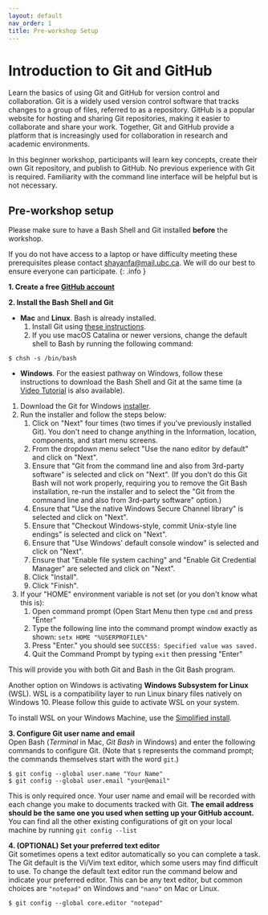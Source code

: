 ```yaml
---
layout: default
nav_order: 1
title: Pre-workshop Setup
---
```


# Introduction to Git and GitHub

Learn the basics of using Git and GitHub for version control and collaboration.  Git is a widely used version control software that tracks changes to a group of files, referred to as a repository.  GitHub is a popular website for hosting and sharing Git repositories, making it easier to collaborate and share your work.  Together, Git and GitHub provide a platform that is increasingly used for collaboration in research and academic environments.  

In this beginner workshop, participants will learn key concepts, create their own Git repository, and publish to GitHub.  No previous experience with Git is required.  Familiarity with the command line interface will be helpful but is not necessary.

## Pre-workshop setup

Please make sure to have a Bash Shell and Git installed **before** the workshop.

If you do not have access to a laptop or have difficulty meeting these prerequisites please contact shayanfa@mail.ubc.ca.  We will do our best to ensure everyone can participate.
{: .info }

 **1. Create a free [GitHub account](https://github.com)**

 **2. Install the Bash Shell and Git**
- **Mac** and **Linux**. Bash is already installed.
    1. Install Git using [these instructions](https://git-scm.com/book/en/v2/Getting-Started-Installing-Git).
    2. If you use macOS Catalina or newer versions, change the default shell to Bash by running the following command:

~~~
$ chsh -s /bin/bash
~~~

- **Windows**. For the easiest pathway on Windows, follow these instructions to download the Bash Shell and Git at the same time (a [Video Tutorial](https://www.youtube.com/watch?v=339AEqk9c-8) is also available).

1. Download the Git for Windows [installer](https://git-for-windows.github.io).
2. Run the installer and follow the steps below:
     1. Click on "Next" four times (two times if you've previously installed Git). You don't need to change anything in the Information, location, components, and start menu screens.
     2. From the dropdown menu select "Use the nano editor by default" and click on "Next".
     3. Ensure that "Git from the command line and also from 3rd-party software" is selected and click on "Next". (If you don't do this Git Bash will not work properly, requiring you to remove the Git Bash installation, re-run the installer and to select the "Git from the command line and also from 3rd-party software" option.)
     4. Ensure that "Use the native Windows Secure Channel library" is selected and click on "Next".
     5. Ensure that "Checkout Windows-style, commit Unix-style line endings" is selected and click on "Next".
     6. Ensure that "Use Windows' default console window" is selected and click on "Next".
     7. Ensure that "Enable file system caching" and "Enable Git Credential Manager" are selected and click on "Next".
     8. Click "Install".
     9. Click "Finish".
3. If your "HOME" environment variable is not set (or you don't know what this is):
     1. Open command prompt (Open Start Menu then type `cmd` and press "Enter"
     2. Type the following line into the command prompt window exactly as shown:
         `setx HOME "%USERPROFILE%"`
     3. Press "Enter." you should see `SUCCESS: Specified value was saved.`
     4. Quit the Command Prompt by typing `exit` then pressing "Enter"

This will provide you with both Git and Bash in the Git Bash program.

Another option on Windows is activating **Windows Subsystem for Linux** (WSL). WSL is a compatibility layer to run Linux binary files natively on Windows 10. Please follow this guide to activate WSL on your system.

To install WSL on your Windows Machine, use the [Simplified install](https://docs.microsoft.com/en-us/windows/wsl/install-win10#simplified-installation-for-windows-insiders).

 **3. Configure Git user name and email**  
Open Bash (_Terminal_ in Mac, _Git Bash_ in Windows) and enter the following commands to configure Git. (Note that `$` represents the command prompt; the commands themselves start with the word `git`.)

~~~
$ git config --global user.name "Your Name"
$ git config --global user.email "your@email"
~~~

This is only required once. Your user name and email will be recorded with each change you make to documents tracked with Git. **The email address should be the same one you used when setting up your GitHub account.** You can find all the other existing configurations of git on your local machine by running `git config --list`

 **4. (OPTIONAL) Set your preferred text editor**  
Git sometimes opens a text editor automatically so you can complete a task. The Git default is the Vi/Vim text editor, which some users may find difficult to use. To change the default text editor run the command below and indicate your preferred editor. This can be any text editor, but common choices are `"notepad"` on Windows and `"nano"` on Mac or Linux.

~~~
$ git config --global core.editor "notepad"
~~~